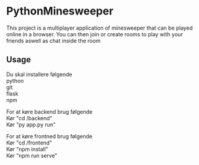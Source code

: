 # PythonMinesweeper

This project is a multiplayer application of minesweeper that can be played online in a browser. 
You can then join or create rooms to play with your friends aswell as chat inside the room

## Usage
Du skal installere følgende  
	python  
	git  
	flask  
	npm  

For at køre backend brug følgende  
Kør "cd /backend"  
Kør "py app.py run"  
  
For at køre frontned brug følgende  
Kør "cd /frontend"  
Kør "npm install"  
Kør "npm run serve"  
